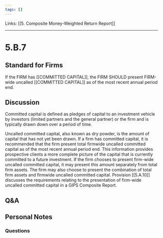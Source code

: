 ```yaml
---
tags: []
---
```

Links: [[5. Composite Money-Weighted Return Report]]
___
# 5.B.7
## Standard for Firms
If the FIRM has [[COMMITTED CAPITAL]], the FIRM SHOULD present FIRM-wide uncalled [[COMMITTED CAPITAL]] as of the most recent annual period end.
## Discussion
Committed capital is defined as pledges of capital to an investment vehicle by investors (limited partners and the general partner) or the firm and is typically drawn down over a period of time.

Uncalled committed capital, also known as dry powder, is the amount of capital that has not yet been drawn. If a firm has committed capital, it is recommended that the firm present total firmwide uncalled committed capital as of the most recent annual period end. This information provides prospective clients a more complete picture of the capital that is currently committed to a future investment. If the firm chooses to present firm-wide uncalled committed capital, it may present this amount separately from total firm assets. The firm may also choose to present the combination of total firm assets and firmwide uncalled committed capital. Provision [[5.A.10]] discusses the requirements relating to the presentation of firm-wide uncalled committed capital in a GIPS Composite Report.
## Q&A

## Personal Notes

### Questions